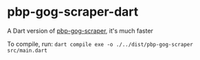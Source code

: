 # pbp-gog-scraper-dart

A Dart version of [pbp-gog-scraper](https://github.com/brisolo32/pbp-gog-scraper), it's much faster

To compile, run: `dart compile exe -o ./../dist/pbp-gog-scraper src/main.dart`